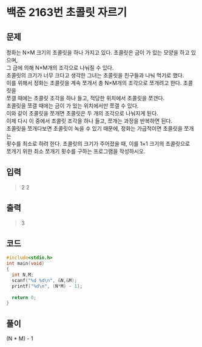 # 백준 2163번 초콜릿 자르기

## 문제
정화는 N×M 크기의 초콜릿을 하나 가지고 있다. 초콜릿은 금이 가 있는 모양을 하고 있으며,</br>
그 금에 의해 N×M개의 조각으로 나눠질 수 있다.</br>
초콜릿의 크기가 너무 크다고 생각한 그녀는 초콜릿을 친구들과 나눠 먹기로 했다. </br>
이를 위해서 정화는 초콜릿을 계속 쪼개서 총 N×M개의 조각으로 쪼개려고 한다. 초콜릿을</br>
쪼갤 때에는 초콜릿 조각을 하나 들고, 적당한 위치에서 초콜릿을 쪼갠다. </br>
초콜릿을 쪼갤 때에는 금이 가 있는 위치에서만 쪼갤 수 있다.</br>
이와 같이 초콜릿을 쪼개면 초콜릿은 두 개의 조각으로 나눠지게 된다. </br>
이제 다시 이 중에서 초콜릿 조각을 하나 들고, 쪼개는 과정을 반복하면 된다.</br>
초콜릿을 쪼개다보면 초콜릿이 녹을 수 있기 때문에, 정화는 가급적이면 초콜릿을 쪼개는 </br>
횟수를 최소로 하려 한다. 초콜릿의 크기가 주어졌을 때, 이를 1×1 크기의 초콜릿으로 </br>
쪼개기 위한 최소 쪼개기 횟수를 구하는 프로그램을 작성하시오.</br>

## 입력
> 2 2 

## 출력
> 3

## 코드
```c++
#include<stdio.h>
int main(void)
{
  int N,M;
  scanf("%d %d\n", &N,&M);
  printf("%d\n", (N*M) - 1);
  
  return 0;
}
```

## 풀이
(N * M) - 1




